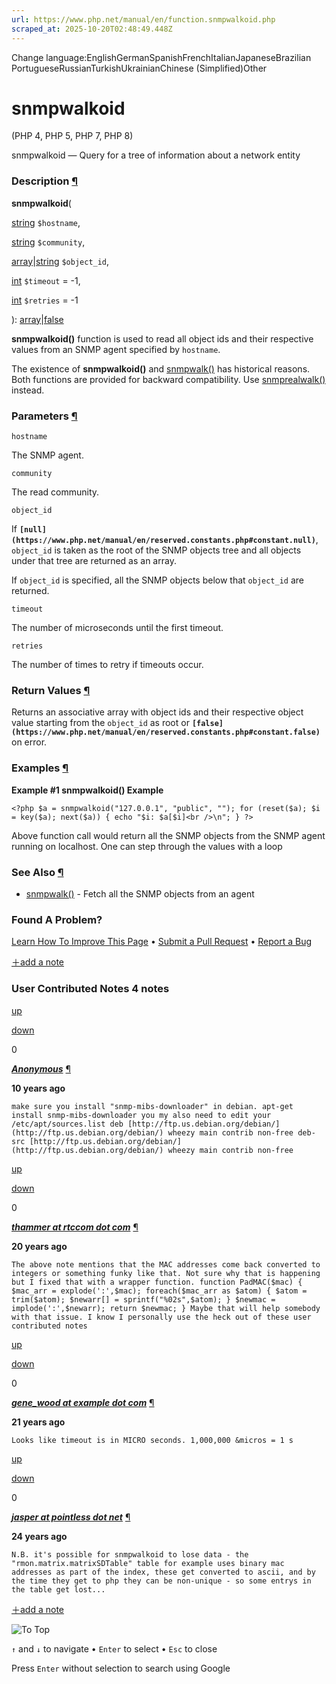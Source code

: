 ```yaml
---
url: https://www.php.net/manual/en/function.snmpwalkoid.php
scraped_at: 2025-10-20T02:48:49.448Z
---
```


Change language:EnglishGermanSpanishFrenchItalianJapaneseBrazilian PortugueseRussianTurkishUkrainianChinese (Simplified)Other

# snmpwalkoid

(PHP 4, PHP 5, PHP 7, PHP 8)

snmpwalkoid — Query for a tree of information about a network entity


### Description [¶](https://www.php.net/manual/en/function.snmpwalkoid.php\#refsect1-function.snmpwalkoid-description)

**snmpwalkoid**(

[string](https://www.php.net/manual/en/language.types.string.php) `$hostname`,

[string](https://www.php.net/manual/en/language.types.string.php) `$community`,

[array](https://www.php.net/manual/en/language.types.array.php)\|[string](https://www.php.net/manual/en/language.types.string.php) `$object_id`,

[int](https://www.php.net/manual/en/language.types.integer.php) `$timeout` = -1,

[int](https://www.php.net/manual/en/language.types.integer.php) `$retries` = -1

): [array](https://www.php.net/manual/en/language.types.array.php)\|[false](https://www.php.net/manual/en/language.types.singleton.php)

**snmpwalkoid()** function is used to read all object ids
and their respective values from an SNMP agent specified by
`hostname`.


The existence of **snmpwalkoid()** and
[snmpwalk()](https://www.php.net/manual/en/function.snmpwalk.php) has historical reasons. Both
functions are provided for backward compatibility.
Use [snmprealwalk()](https://www.php.net/manual/en/function.snmprealwalk.php) instead.


### Parameters [¶](https://www.php.net/manual/en/function.snmpwalkoid.php\#refsect1-function.snmpwalkoid-parameters)

`hostname`

The SNMP agent.


`community`

The read community.


`object_id`

If **`[null](https://www.php.net/manual/en/reserved.constants.php#constant.null)`**, `object_id` is taken as the root of
the SNMP objects tree and all objects under that tree are returned as
an array.


If `object_id` is specified, all the SNMP objects
below that `object_id` are returned.


`timeout`

The number of microseconds until the first timeout.


`retries`

The number of times to retry if timeouts occur.


### Return Values [¶](https://www.php.net/manual/en/function.snmpwalkoid.php\#refsect1-function.snmpwalkoid-returnvalues)

Returns an associative array with object ids and their respective
object value starting from the `object_id`
as root or **`[false](https://www.php.net/manual/en/reserved.constants.php#constant.false)`** on error.


### Examples [¶](https://www.php.net/manual/en/function.snmpwalkoid.php\#refsect1-function.snmpwalkoid-examples)

**Example #1 **snmpwalkoid()** Example**

`<?php
$a = snmpwalkoid("127.0.0.1", "public", "");
for (reset($a); $i = key($a); next($a)) {
    echo "$i: $a[$i]<br />\n";
}
?>`

Above function call would return all the SNMP objects from the
SNMP agent running on localhost. One can step through the values
with a loop


### See Also [¶](https://www.php.net/manual/en/function.snmpwalkoid.php\#refsect1-function.snmpwalkoid-seealso)

- [snmpwalk()](https://www.php.net/manual/en/function.snmpwalk.php) \- Fetch all the SNMP objects from an agent

### Found A Problem?

[Learn How To Improve This Page](https://github.com/php/doc-base/blob/master/README.md "This will take you to our contribution guidelines on GitHub")
•
[Submit a Pull Request](https://github.com/php/doc-en/blob/master/reference/snmp/functions/snmpwalkoid.xml)
•
[Report a Bug](https://github.com/php/doc-en/issues/new?body=From%20manual%20page:%20https:%2F%2Fphp.net%2Ffunction.snmpwalkoid%0A%0A---)

[＋add a note](https://www.php.net/manual/add-note.php?sect=function.snmpwalkoid&repo=en&redirect=https://www.php.net/manual/en/function.snmpwalkoid.php)

### User Contributed Notes 4 notes

[up](https://www.php.net/manual/vote-note.php?id=116209&page=function.snmpwalkoid&vote=up "Vote up!")

[down](https://www.php.net/manual/vote-note.php?id=116209&page=function.snmpwalkoid&vote=down "Vote down!")

0


[**_Anonymous_**](https://www.php.net/manual/en/function.snmpwalkoid.php#116209) [¶](https://www.php.net/manual/en/function.snmpwalkoid.php#116209)

**10 years ago**

`make sure you install "snmp-mibs-downloader" in debian.
apt-get install snmp-mibs-downloader
you my also need to edit your /etc/apt/sources.list
deb [http://ftp.us.debian.org/debian/](http://ftp.us.debian.org/debian/) wheezy main contrib non-free
deb-src [http://ftp.us.debian.org/debian/](http://ftp.us.debian.org/debian/) wheezy main contrib non-free`

[up](https://www.php.net/manual/vote-note.php?id=53832&page=function.snmpwalkoid&vote=up "Vote up!")

[down](https://www.php.net/manual/vote-note.php?id=53832&page=function.snmpwalkoid&vote=down "Vote down!")

0


[**_thammer at rtccom dot com_**](https://www.php.net/manual/en/function.snmpwalkoid.php#53832) [¶](https://www.php.net/manual/en/function.snmpwalkoid.php#53832)

**20 years ago**

`The above note mentions that the MAC addresses come back converted to integers or something funky like that. Not sure why that is happening but I fixed that with a wrapper function.
function PadMAC($mac) {
    $mac_arr = explode(':',$mac);
    foreach($mac_arr as $atom) {
        $atom = trim($atom);
        $newarr[] = sprintf("%02s",$atom);
    }
    $newmac = implode(':',$newarr);
    return $newmac;
}
Maybe that will help somebody with that issue. I know I personally use the heck out of these user contributed notes`

[up](https://www.php.net/manual/vote-note.php?id=46538&page=function.snmpwalkoid&vote=up "Vote up!")

[down](https://www.php.net/manual/vote-note.php?id=46538&page=function.snmpwalkoid&vote=down "Vote down!")

0


[**_gene\_wood at example dot com_**](https://www.php.net/manual/en/function.snmpwalkoid.php#46538) [¶](https://www.php.net/manual/en/function.snmpwalkoid.php#46538)

**21 years ago**

`Looks like timeout is in MICRO seconds.
1,000,000 &micros = 1 s`

[up](https://www.php.net/manual/vote-note.php?id=10489&page=function.snmpwalkoid&vote=up "Vote up!")

[down](https://www.php.net/manual/vote-note.php?id=10489&page=function.snmpwalkoid&vote=down "Vote down!")

0


[**_jasper at pointless dot net_**](https://www.php.net/manual/en/function.snmpwalkoid.php#10489) [¶](https://www.php.net/manual/en/function.snmpwalkoid.php#10489)

**24 years ago**

`N.B. it's possible for snmpwalkoid to lose data - the "rmon.matrix.matrixSDTable" table for example uses binary mac addresses as part of the index, these get converted to ascii, and by the time they get to php they can be non-unique - so some entrys in the table get lost...`

[＋add a note](https://www.php.net/manual/add-note.php?sect=function.snmpwalkoid&repo=en&redirect=https://www.php.net/manual/en/function.snmpwalkoid.php)

![To Top](https://www.php.net/images/to-top@2x.png)

`↑` and `↓` to navigate •
`Enter` to select •
`Esc` to close


Press `Enter` without
selection to search using Google